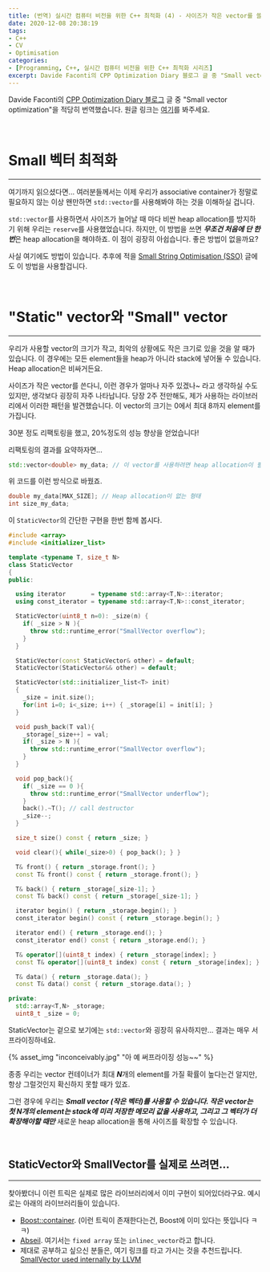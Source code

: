 ```yaml
---
title: (번역) 실시간 컴퓨터 비전을 위한 C++ 최적화 (4) - 사이즈가 작은 vector를 쓸 때...
date: 2020-12-08 20:38:19
tags: 
- C++
- CV
- Optimisation
categories: 
- [Programming, C++, 실시간 컴퓨터 비전을 위한 C++ 최적화 시리즈]
excerpt: Davide Faconti의 CPP Optimization Diary 블로그 글 중 "Small vector optimization"을 적당히 번역했습니다.
---
```


Davide Faconti의 [CPP Optimization Diary 블로그](https://cpp-optimizations.netlify.app/) 글 중 "Small vector optimization"을 적당히 번역했습니다. 원글 링크는 [여기](https://cpp-optimizations.netlify.app/small_vectors/)를 봐주세요.

<br>

# Small 벡터 최적화
---

여기까지 읽으셨다면... 여러분들께서는 이제 우리가 associative container가 정말로 필요하지 않는 이상 왠만하면 `std::vector`를 사용해봐야 하는 것을 이해하실 겁니다.

`std::vector`를 사용하면서 사이즈가 늘어날 때 마다 비싼 heap allocation를 방지하기 위해 우리는 `reserve`를 사용했었습니다. 하지만, 이 방법을 쓰면 ***무조건 처음에 단 한번***은 heap allocation을 해야하죠. 이 점이 굉장히 아쉽습니다. 좋은 방법이 없을까요?

사실 여기에도 방법이 있습니다. 추후에 적을 [Small String Optimisation (SSO)](https://changh95.github.io/20201210-small-string-optimisation/) 글에도 이 방법을 사용할겁니다.

<br>

# "Static" vector와 "Small" vector
---

우리가 사용할 vector의 크기가 작고, 최악의 상황에도 작은 크기로 있을 것을 알 때가 있습니다. 이 경우에는 모든 element들을 heap가 아니라 stack에 넣어둘 수 있습니다. Heap allocation은 비싸거든요.

사이즈가 작은 vector를 쓴다니, 이런 경우가 얼마나 자주 있겠나~ 라고 생각하실 수도 있지만, 생각보다 굉장히 자주 나타납니다. 당장 2주 전만해도, 제가 사용하는 라이브러리에서 이러한 패턴을 발견했습니다. 이 vector의 크기는 0에서 최대 8까지 element를 가집니다.

30분 정도 리팩토링을 했고, 20%정도의 성능 향상을 얻었습니다!

리팩토링의 결과를 요약하자면... 
```C++
std::vector<double> my_data; // 이 vector를 사용하려면 heap allocation이 필요합니다.
```
위 코드를 이런 방식으로 바꿨죠.
```C++
double my_data[MAX_SIZE]; // Heap allocation이 없는 형태 
int size_my_data;
```
이 `StaticVector`의 간단한 구현을 한번 함께 봅시다.

```C++
#include <array>
#include <initializer_list>

template <typename T, size_t N>
class StaticVector
{
public:

  using iterator       = typename std::array<T,N>::iterator;
  using const_iterator = typename std::array<T,N>::const_iterator;

  StaticVector(uint8_t n=0): _size(n) {
    if( _size > N ){
      throw std::runtime_error("SmallVector overflow");
    }
  }

  StaticVector(const StaticVector& other) = default;
  StaticVector(StaticVector&& other) = default;

  StaticVector(std::initializer_list<T> init)
  {
    _size = init.size();
    for(int i=0; i<_size; i++) { _storage[i] = init[i]; }
  }

  void push_back(T val){
    _storage[_size++] = val;
    if( _size > N ){
      throw std::runtime_error("SmallVector overflow");
    }
  }

  void pop_back(){
    if( _size == 0 ){
      throw std::runtime_error("SmallVector underflow");
    }
    back().~T(); // call destructor
    _size--;
  }

  size_t size() const { return _size; }

  void clear(){ while(_size>0) { pop_back(); } }

  T& front() { return _storage.front(); }
  const T& front() const { return _storage.front(); }

  T& back() { return _storage[_size-1]; }
  const T& back() const { return _storage[_size-1]; }

  iterator begin() { return _storage.begin(); }
  const_iterator begin() const { return _storage.begin(); }

  iterator end() { return _storage.end(); }
  const_iterator end() const { return _storage.end(); }

  T& operator[](uint8_t index) { return _storage[index]; }
  const T& operator[](uint8_t index) const { return _storage[index]; }

  T& data() { return _storage.data(); }
  const T& data() const { return _storage.data(); }

private:
  std::array<T,N> _storage;
  uint8_t _size = 0;

```
StaticVector는 겉으로 보기에는 `std::vector`와 굉장히 유사하지만... 결과는 매우 서프라이징하네요.

{% asset_img "inconceivably.jpg" "아 예 써프라이징 성능~~" %}

종종 우리는 vector 컨테이너가 최대 ***N***개의 element를 가질 확률이 높다는건 알지만, 항상 그럴것인지 확신하지 못할 때가 있죠.

그런 경우에 우리는 ***Small vector (작은 벡터)***를 사용할 수 있습니다. 작은 vector는 첫 N개의 element는 stack에 미리 저장한 메모리 값을 사용하고, 그리고 그 벡터가 더 확장해야할 때***만*** 새로운 heap allocation을 통해 사이즈를 확장할 수 있습니다.

<br>

## StaticVector와 SmallVector를 실제로 쓰려면... 
---

찾아봤더니 이런 트릭은 실제로 많은 라이브러리에서 이미 구현이 되어있더라구요. 예시로는 아래의 라이브러리들이 있습니다.

- [Boost::container](https://www.boost.org/doc/libs/1_73_0/doc/html/container.html). (이런 트릭이 존재한다는건, Boost에 이미 있다는 뜻입니다 ㅋㅋ)
- [Abseil](https://github.com/abseil/abseil-cpp/tree/master/absl/container). 여기서는 `fixed array` 또는 `inlinec_vector`라고 합니다. 
- 제대로 공부하고 싶으신 분들은, 여기 링크를 타고 가시는 것을 추천드립니다. [SmallVector used internally by LLVM](https://github.com/llvm/llvm-project/blob/master/llvm/include/llvm/ADT/SmallVector.h)
